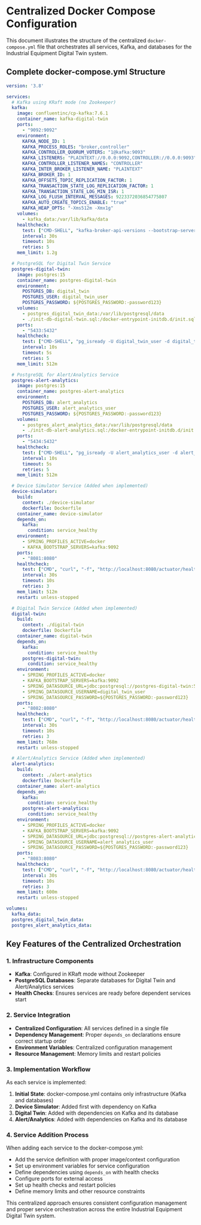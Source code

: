 # Centralized Docker Compose Configuration

This document illustrates the structure of the centralized `docker-compose.yml` file that orchestrates all services, Kafka, and databases for the Industrial Equipment Digital Twin system.

## Complete docker-compose.yml Structure

```yaml
version: '3.8'

services:
  # Kafka using KRaft mode (no Zookeeper)
  kafka:
    image: confluentinc/cp-kafka:7.6.1
    container_name: kafka-digital-twin
    ports:
      - "9092:9092"
    environment:
      KAFKA_NODE_ID: 1
      KAFKA_PROCESS_ROLES: "broker,controller"
      KAFKA_CONTROLLER_QUORUM_VOTERS: "1@kafka:9093"
      KAFKA_LISTENERS: "PLAINTEXT://0.0.0:9092,CONTROLLER://0.0.0:9093"
      KAFKA_CONTROLLER_LISTENER_NAMES: "CONTROLLER"
      KAFKA_INTER_BROKER_LISTENER_NAME: "PLAINTEXT"
      KAFKA_BROKER_ID: 1
      KAFKA_OFFSETS_TOPIC_REPLICATION_FACTOR: 1
      KAFKA_TRANSACTION_STATE_LOG_REPLICATION_FACTOR: 1
      KAFKA_TRANSACTION_STATE_LOG_MIN_ISR: 1
      KAFKA_LOG_FLUSH_INTERVAL_MESSAGES: 9223372036854775807
      KAFKA_AUTO_CREATE_TOPICS_ENABLE: "true"
      KAFKA_HEAP_OPTS: "-Xms512m -Xmx1g"
    volumes:
      - kafka_data:/var/lib/kafka/data
    healthcheck:
      test: ["CMD-SHELL", "kafka-broker-api-versions --bootstrap-server localhost:9092"]
      interval: 30s
      timeout: 10s
      retries: 5
    mem_limit: 1.2g

  # PostgreSQL for Digital Twin Service
  postgres-digital-twin:
    image: postgres:15
    container_name: postgres-digital-twin
    environment:
      POSTGRES_DB: digital_twin
      POSTGRES_USER: digital_twin_user
      POSTGRES_PASSWORD: ${POSTGRES_PASSWORD:-password123}
    volumes:
      - postgres_digital_twin_data:/var/lib/postgresql/data
      - ./init-db-digital-twin.sql:/docker-entrypoint-initdb.d/init.sql
    ports:
      - "5433:5432"
    healthcheck:
      test: ["CMD-SHELL", "pg_isready -U digital_twin_user -d digital_twin"]
      interval: 10s
      timeout: 5s
      retries: 5
    mem_limit: 512m

  # PostgreSQL for Alert/Analytics Service
  postgres-alert-analytics:
    image: postgres:15
    container_name: postgres-alert-analytics
    environment:
      POSTGRES_DB: alert_analytics
      POSTGRES_USER: alert_analytics_user
      POSTGRES_PASSWORD: ${POSTGRES_PASSWORD:-password123}
    volumes:
      - postgres_alert_analytics_data:/var/lib/postgresql/data
      - ./init-db-alert-analytics.sql:/docker-entrypoint-initdb.d/init.sql
    ports:
      - "5434:5432"
    healthcheck:
      test: ["CMD-SHELL", "pg_isready -U alert_analytics_user -d alert_analytics"]
      interval: 10s
      timeout: 5s
      retries: 5
    mem_limit: 512m

  # Device Simulator Service (Added when implemented)
  device-simulator:
    build:
      context: ./device-simulator
      dockerfile: Dockerfile
    container_name: device-simulator
    depends_on:
      kafka:
        condition: service_healthy
    environment:
      - SPRING_PROFILES_ACTIVE=docker
      - KAFKA_BOOTSTRAP_SERVERS=kafka:9092
    ports:
      - "8081:8080"
    healthcheck:
      test: ["CMD", "curl", "-f", "http://localhost:8080/actuator/health"]
      interval: 30s
      timeout: 10s
      retries: 3
    mem_limit: 512m
    restart: unless-stopped

  # Digital Twin Service (Added when implemented)
  digital-twin:
    build:
      context: ./digital-twin
      dockerfile: Dockerfile
    container_name: digital-twin
    depends_on:
      kafka:
        condition: service_healthy
      postgres-digital-twin:
        condition: service_healthy
    environment:
      - SPRING_PROFILES_ACTIVE=docker
      - KAFKA_BOOTSTRAP_SERVERS=kafka:9092
      - SPRING_DATASOURCE_URL=jdbc:postgresql://postgres-digital-twin:5432/digital_twin
      - SPRING_DATASOURCE_USERNAME=digital_twin_user
      - SPRING_DATASOURCE_PASSWORD=${POSTGRES_PASSWORD:-password123}
    ports:
      - "8082:8080"
    healthcheck:
      test: ["CMD", "curl", "-f", "http://localhost:8080/actuator/health"]
      interval: 30s
      timeout: 10s
      retries: 3
    mem_limit: 768m
    restart: unless-stopped

  # Alert/Analytics Service (Added when implemented)
  alert-analytics:
    build:
      context: ./alert-analytics
      dockerfile: Dockerfile
    container_name: alert-analytics
    depends_on:
      kafka:
        condition: service_healthy
      postgres-alert-analytics:
        condition: service_healthy
    environment:
      - SPRING_PROFILES_ACTIVE=docker
      - KAFKA_BOOTSTRAP_SERVERS=kafka:9092
      - SPRING_DATASOURCE_URL=jdbc:postgresql://postgres-alert-analytics:5432/alert_analytics
      - SPRING_DATASOURCE_USERNAME=alert_analytics_user
      - SPRING_DATASOURCE_PASSWORD=${POSTGRES_PASSWORD:-password123}
    ports:
      - "8083:8080"
    healthcheck:
      test: ["CMD", "curl", "-f", "http://localhost:8080/actuator/health"]
      interval: 30s
      timeout: 10s
      retries: 3
    mem_limit: 600m
    restart: unless-stopped

volumes:
  kafka_data:
  postgres_digital_twin_data:
  postgres_alert_analytics_data:
```

## Key Features of the Centralized Orchestration

### 1. Infrastructure Components
- **Kafka**: Configured in KRaft mode without Zookeeper
- **PostgreSQL Databases**: Separate databases for Digital Twin and Alert/Analytics services
- **Health Checks**: Ensures services are ready before dependent services start

### 2. Service Integration
- **Centralized Configuration**: All services defined in a single file
- **Dependency Management**: Proper `depends_on` declarations ensure correct startup order
- **Environment Variables**: Centralized configuration management
- **Resource Management**: Memory limits and restart policies

### 3. Implementation Workflow
As each service is implemented:

1. **Initial State**: docker-compose.yml contains only infrastructure (Kafka and databases)
2. **Device Simulator**: Added first with dependency on Kafka
3. **Digital Twin**: Added with dependencies on Kafka and its database
4. **Alert/Analytics**: Added with dependencies on Kafka and its database

### 4. Service Addition Process
When adding each service to the docker-compose.yml:

- Add the service definition with proper image/context configuration
- Set up environment variables for service configuration
- Define dependencies using `depends_on` with health checks
- Configure ports for external access
- Set up health checks and restart policies
- Define memory limits and other resource constraints

This centralized approach ensures consistent configuration management and proper service orchestration across the entire Industrial Equipment Digital Twin system.